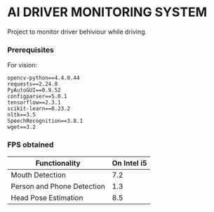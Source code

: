 # AI DRIVER MONITORING SYSTEM

Project to monitor driver behiviour while driving.
### Prerequisites

For vision:
```
opencv-python==4.4.0.44
requests==2.24.0
PyAutoGUI==0.9.52
configparser==5.0.1
tensorflow==2.3.1
scikit-learn==0.23.2
nltk==3.5
SpeechRecognition==3.8.1
wget==3.2
```





### FPS obtained

Functionality | On Intel i5
--- | ---
Mouth Detection | 7.2
Person and Phone Detection | 1.3
Head Pose Estimation | 8.5



